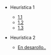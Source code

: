 - Heurística 1

  - [1.1](heuristica-1/1-1.md)
  - [1.2](heuristica-1/1-2.md)
  - [1.3](heuristica-1/1-3.md)

- Heurística 2

  - [En desarollo..](heuristica-2/2-1.md)
